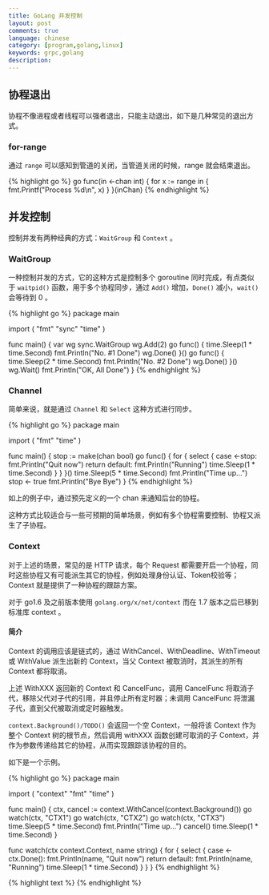 ```yaml
---
title: GoLang 并发控制
layout: post
comments: true
language: chinese
category: [program,golang,linux]
keywords: grpc,golang
description:
---
```



<!-- more -->

## 协程退出

协程不像进程或者线程可以强者退出，只能主动退出，如下是几种常见的退出方式。

### for-range

通过 `range` 可以感知到管道的关闭，当管道关闭的时候，range 就会结束退出。

{% highlight go %}
go func(in <-chan int) {
	for x := range in {
		fmt.Printf("Process %d\n", x)
	}
}(inChan)
{% endhighlight %}


<!--
http://lessisbetter.site/2018/12/02/golang-exit-goroutine-in-3-ways/
-->

## 并发控制

控制并发有两种经典的方式：`WaitGroup` 和 `Context` 。

### WaitGroup

一种控制并发的方式，它的这种方式是控制多个 goroutine 同时完成，有点类似于 `waitpid()` 函数，用于多个协程同步，通过 `Add()` 增加，`Done()` 减小，`wait()` 会等待到 0 。

{% highlight go %}
package main

import (
        "fmt"
        "sync"
        "time"
)

func main() {
        var wg sync.WaitGroup
        wg.Add(2)
        go func() {
                time.Sleep(1 * time.Second)
                fmt.Println("No. #1 Done")
                wg.Done()
        }()
        go func() {
                time.Sleep(2 * time.Second)
                fmt.Println("No. #2 Done")
                wg.Done()
        }()
        wg.Wait()
        fmt.Println("OK, All Done")
}
{% endhighlight %}

### Channel

简单来说，就是通过 `Channel` 和 `Select` 这种方式进行同步。

{% highlight go %}
package main

import (
        "fmt"
        "time"
)

func main() {
        stop := make(chan bool)
        go func() {
                for {
                        select {
                        case <-stop:
                                fmt.Println("Quit now")
                                return
                        default:
                                fmt.Println("Running")
                                time.Sleep(1 * time.Second)
                        }
                }
        }()
        time.Sleep(5 * time.Second)
        fmt.Println("Time up...")
        stop <- true
        fmt.Println("Bye Bye")
}
{% endhighlight %}

如上的例子中，通过预先定义的一个 chan 来通知后台的协程。

这种方式比较适合与一些可预期的简单场景，例如有多个协程需要控制、协程又派生了子协程。

### Context

对于上述的场景，常见的是 HTTP 请求，每个 Request 都需要开启一个协程，同时这些协程又有可能派生其它的协程，例如处理身份认证、Token校验等；Context 就是提供了一种协程的跟踪方案。

对于 go1.6 及之前版本使用 `golang.org/x/net/context` 而在 1.7 版本之后已移到标准库 context 。

#### 简介

Context 的调用应该是链式的，通过 WithCancel、WithDeadline、WithTimeout 或 WithValue 派生出新的 Context，当父 Context 被取消时，其派生的所有 Context 都将取消。

上述 WithXXX 返回新的 Context 和 CancelFunc，调用 CancelFunc 将取消子代，移除父代对子代的引用，并且停止所有定时器；未调用 CancelFunc 将泄漏子代，直到父代被取消或定时器触发。

<!--
注意，一般来说，在使用时需要遵循以下规则：

1. 不要将 Contexts 放入结构体，相反应该作为第一个参数传入，命名为 ctx；
2. 即使函数允许，也不要传入 nil 的 Context；如果不知道用哪种 Context，可以使用 context.TODO()；
使用context的Value相关方法只应该用于在程序和接口中传递的和请求相关的元数据，不要用它来传递一些可选的参数
相同的 Context 可以传递给在不同的goroutine；Context 是并发安全的。
-->

`context.Background()/TODO()` 会返回一个空 Context，一般将该 Context 作为整个 Context 树的根节点，然后调用 withXXX 函数创建可取消的子 Context，并作为参数传递给其它的协程，从而实现跟踪该协程的目的。

如下是一个示例。

{% highlight go %}
package main

import (
        "context"
        "fmt"
        "time"
)

func main() {
        ctx, cancel := context.WithCancel(context.Background())
        go watch(ctx, "CTX1")
        go watch(ctx, "CTX2")
        go watch(ctx, "CTX3")
        time.Sleep(5 * time.Second)
        fmt.Println("Time up...")
        cancel()
        time.Sleep(1 * time.Second)
}

func watch(ctx context.Context, name string) {
        for {
                select {
                case <-ctx.Done():
                        fmt.Println(name, "Quit now")
                        return
                default:
                        fmt.Println(name, "Running")
                        time.Sleep(1 * time.Second)
                }
        }
}
{% endhighlight %}

{% highlight text %}
{% endhighlight %}

